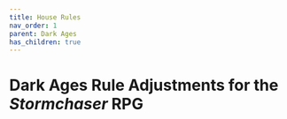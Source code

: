 ```yaml
---
title: House Rules
nav_order: 1
parent: Dark Ages
has_children: true
---
```


# Dark Ages Rule Adjustments for the *Stormchaser* RPG
